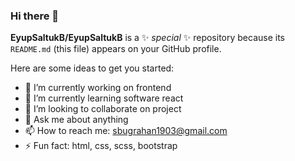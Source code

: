 ### Hi there 👋


**EyupSaltukB/EyupSaltukB** is a ✨ _special_ ✨ repository because its `README.md` (this file) appears on your GitHub profile.

Here are some ideas to get you started:

- 🔭 I’m currently working on frontend
- 🌱 I’m currently learning software react
- 👯 I’m looking to collaborate on project
- 💬 Ask me about anything
- 📫 How to reach me: sbugrahan1903@gmail.com
- ⚡ Fun fact: html, css, scss, bootstrap
